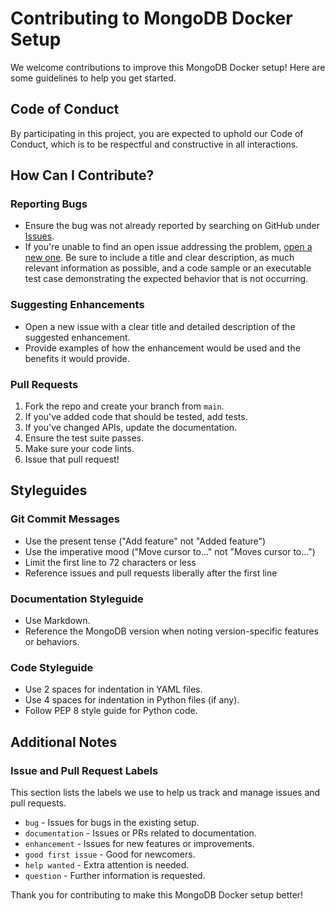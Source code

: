 # Contributing to MongoDB Docker Setup

We welcome contributions to improve this MongoDB Docker setup! Here are some guidelines to help you get started.

## Code of Conduct

By participating in this project, you are expected to uphold our Code of Conduct, which is to be respectful and constructive in all interactions.

## How Can I Contribute?

### Reporting Bugs

- Ensure the bug was not already reported by searching on GitHub under [Issues](https://github.com/your-repo/mongodb-docker-setup/issues).
- If you're unable to find an open issue addressing the problem, [open a new one](https://github.com/your-repo/mongodb-docker-setup/issues/new). Be sure to include a title and clear description, as much relevant information as possible, and a code sample or an executable test case demonstrating the expected behavior that is not occurring.

### Suggesting Enhancements

- Open a new issue with a clear title and detailed description of the suggested enhancement.
- Provide examples of how the enhancement would be used and the benefits it would provide.

### Pull Requests

1. Fork the repo and create your branch from `main`.
2. If you've added code that should be tested, add tests.
3. If you've changed APIs, update the documentation.
4. Ensure the test suite passes.
5. Make sure your code lints.
6. Issue that pull request!

## Styleguides

### Git Commit Messages

- Use the present tense ("Add feature" not "Added feature")
- Use the imperative mood ("Move cursor to..." not "Moves cursor to...")
- Limit the first line to 72 characters or less
- Reference issues and pull requests liberally after the first line

### Documentation Styleguide

- Use Markdown.
- Reference the MongoDB version when noting version-specific features or behaviors.

### Code Styleguide

- Use 2 spaces for indentation in YAML files.
- Use 4 spaces for indentation in Python files (if any).
- Follow PEP 8 style guide for Python code.

## Additional Notes

### Issue and Pull Request Labels

This section lists the labels we use to help us track and manage issues and pull requests.

- `bug` - Issues for bugs in the existing setup.
- `documentation` - Issues or PRs related to documentation.
- `enhancement` - Issues for new features or improvements.
- `good first issue` - Good for newcomers.
- `help wanted` - Extra attention is needed.
- `question` - Further information is requested.

Thank you for contributing to make this MongoDB Docker setup better!

